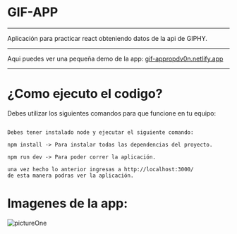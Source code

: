 # GIF-APP
***
Aplicación para practicar react obteniendo datos de la api de GIPHY.
***
Aqui puedes ver una pequeña demo de la app: [gif-appropdv0n.netlify.app](https://gif-appropdv0n.netlify.app/)
***

# ¿Como ejecuto el codigo?

Debes utilizar los siguientes comandos para que funcione en tu equipo:

~~~

Debes tener instalado node y ejecutar el siguiente comando:

npm install -> Para instalar todas las dependencias del proyecto.

npm run dev -> Para poder correr la aplicación.

una vez hecho lo anterior ingresas a http://localhost:3000/
de esta manera podras ver la aplicación.

~~~

# Imagenes de la app:



![pictureOne](https://user-images.githubusercontent.com/108855218/179374752-cc83b149-8174-4e0f-81c1-946b83be91eb.png)
